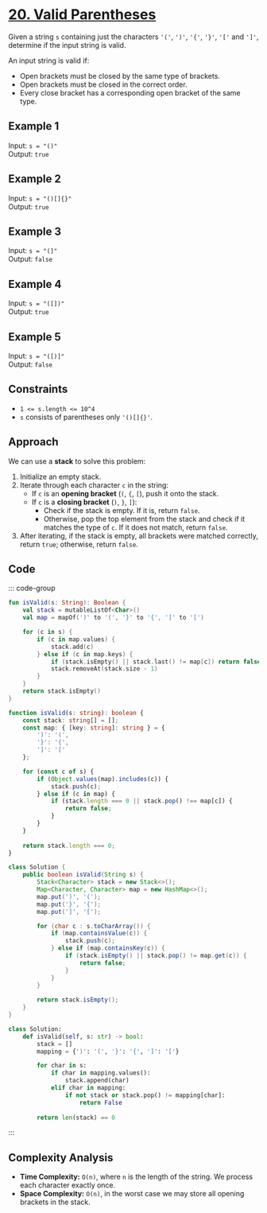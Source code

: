 # [20. Valid Parentheses](https://leetcode.com/problems/valid-parentheses/description/?envType=study-plan-v2&envId=top-interview-150)<Badge type="tip" text="Easy" />

Given a string `s` containing just the characters `'('`, `')'`, `'{'`, `'}'`, `'['` and `']'`, determine if the input string is valid.

An input string is valid if:

- Open brackets must be closed by the same type of brackets.
- Open brackets must be closed in the correct order.
- Every close bracket has a corresponding open bracket of the same type.

## Example 1

Input: `s = "()"`  
Output: `true`

## Example 2

Input: `s = "()[]{}"`  
Output: `true`

## Example 3

Input: `s = "(]"`  
Output: `false`

## Example 4

Input: `s = "([])"`  
Output: `true`

## Example 5

Input: `s = "([)]"`  
Output: `false`

## Constraints

- `1 <= s.length <= 10^4`
- `s` consists of parentheses only `'()[]{}'`.

## Approach

We can use a **stack** to solve this problem:

1. Initialize an empty stack.
2. Iterate through each character `c` in the string:
   - If `c` is an **opening bracket** (`(`, `{`, `[`), push it onto the stack.
   - If `c` is a **closing bracket** (`)`, `}`, `]`):
     - Check if the stack is empty. If it is, return `false`.
     - Otherwise, pop the top element from the stack and check if it matches the type of `c`. If it does not match, return `false`.
3. After iterating, if the stack is empty, all brackets were matched correctly, return `true`; otherwise, return `false`.

## Code

::: code-group

```kotlin [Kotlin]
fun isValid(s: String): Boolean {
    val stack = mutableListOf<Char>()
    val map = mapOf(')' to '(', '}' to '{', ']' to '[')

    for (c in s) {
        if (c in map.values) {
            stack.add(c)
        } else if (c in map.keys) {
            if (stack.isEmpty() || stack.last() != map[c]) return false
            stack.removeAt(stack.size - 1)
        }
    }
    return stack.isEmpty()
}
```

```typescript [TypeScript]
function isValid(s: string): boolean {
    const stack: string[] = [];
    const map: { [key: string]: string } = {
        ')': '(',
        '}': '{',
        ']': '['
    };

    for (const c of s) {
        if (Object.values(map).includes(c)) {
            stack.push(c);
        } else if (c in map) {
            if (stack.length === 0 || stack.pop() !== map[c]) {
                return false;
            }
        }
    }
    
    return stack.length === 0;
}
```

```java [Java]
class Solution {
    public boolean isValid(String s) {
        Stack<Character> stack = new Stack<>();
        Map<Character, Character> map = new HashMap<>();
        map.put(')', '(');
        map.put('}', '{');
        map.put(']', '[');

        for (char c : s.toCharArray()) {
            if (map.containsValue(c)) {
                stack.push(c);
            } else if (map.containsKey(c)) {
                if (stack.isEmpty() || stack.pop() != map.get(c)) {
                    return false;
                }
            }
        }
        
        return stack.isEmpty();
    }
}
```

```python [Python]
class Solution:
    def isValid(self, s: str) -> bool:
        stack = []
        mapping = {')': '(', '}': '{', ']': '['}

        for char in s:
            if char in mapping.values():
                stack.append(char)
            elif char in mapping:
                if not stack or stack.pop() != mapping[char]:
                    return False
        
        return len(stack) == 0
```

:::

## Complexity Analysis

- **Time Complexity:** `O(n)`, where `n` is the length of the string. We process each character exactly once.  
- **Space Complexity:** `O(n)`, in the worst case we may store all opening brackets in the stack.
